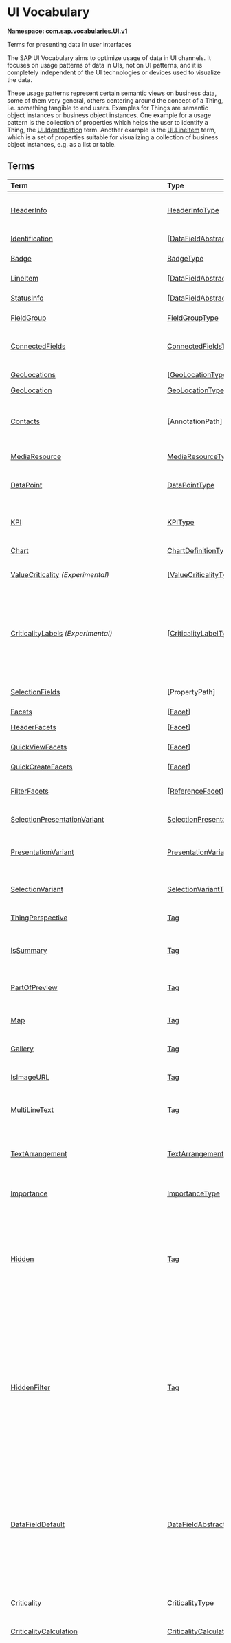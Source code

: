# UI Vocabulary
**Namespace: [com.sap.vocabularies.UI.v1](UI.xml)**

Terms for presenting data in user interfaces

The SAP UI Vocabulary aims to optimize usage of data in UI channels.
It focuses on usage patterns of data in UIs, not on UI patterns, and it is completely independent of the
UI technologies or devices used to visualize the data.

These usage patterns represent certain semantic views on business data, some of them very general,
others centering around the concept of a Thing, i.e. something tangible to end users.
Examples for Things are semantic object instances or business object instances.
One example for a usage pattern is the collection of properties which helps the user to identify a Thing,
the [UI.Identification](#Identification) term.
Another example is the [UI.LineItem](#LineItem) term, which is a set of properties suitable for visualizing
a collection of business object instances, e.g. as a list or table.


## Terms

Term|Type|Description
:---|:---|:----------
[HeaderInfo](UI.xml#L55)|[HeaderInfoType](#HeaderInfoType)|<a name="HeaderInfo"></a>Information for the header area of an entity representation. HeaderInfo is mandatory for main entity types of the model
[Identification](UI.xml#L106)|\[[DataFieldAbstract](#DataFieldAbstract)\]|<a name="Identification"></a>Collection of fields identifying the object
[Badge](UI.xml#L111)|[BadgeType](#BadgeType)|<a name="Badge"></a>Information usually displayed in the form of a business card
[LineItem](UI.xml#L139)|\[[DataFieldAbstract](#DataFieldAbstract)\]|<a name="LineItem"></a>Collection of data fields for representation in a table or list
[StatusInfo](UI.xml#L144)|\[[DataFieldAbstract](#DataFieldAbstract)\]|<a name="StatusInfo"></a>Collection of data fields describing the status of an entity
[FieldGroup](UI.xml#L149)|[FieldGroupType](#FieldGroupType)|<a name="FieldGroup"></a>Group of fields with an optional label
[ConnectedFields](UI.xml#L163)|[ConnectedFieldsType](#ConnectedFieldsType)|<a name="ConnectedFields"></a>Group of semantically connected fields with a representation template and an optional label ([Example](UI.xml#L166))
[GeoLocations](UI.xml#L232)|\[[GeoLocationType](#GeoLocationType)\]|<a name="GeoLocations"></a>Collection of geographic locations
[GeoLocation](UI.xml#L236)|[GeoLocationType](#GeoLocationType)|<a name="GeoLocation"></a>Geographic location
[Contacts](UI.xml#L256)|\[AnnotationPath\]|<a name="Contacts"></a>Collection of contacts<p>Each collection item MUST reference an annotation of a Communication.Contact</p>
[MediaResource](UI.xml#L263)|[MediaResourceType](#MediaResourceType)|<a name="MediaResource"></a>Properties that describe a media resource
[DataPoint](UI.xml#L317)|[DataPointType](#DataPointType)|<a name="DataPoint"></a>Visualization of a single point of data, typically a number; may also be textual, e.g. a status value
[KPI](UI.xml#L618)|[KPIType](#KPIType)|<a name="KPI"></a>A Key Performance Indicator (KPI) bundles a SelectionVariant and a DataPoint, and provides details for progressive disclosure
[Chart](UI.xml#L673)|[ChartDefinitionType](#ChartDefinitionType)|<a name="Chart"></a>Visualization of multiple data points
[ValueCriticality](UI.xml#L885) *(Experimental)*|\[[ValueCriticalityType](#ValueCriticalityType)\]|<a name="ValueCriticality"></a>Assign criticalities to primitive values. This information can be used for semantic coloring.
[CriticalityLabels](UI.xml#L900) *(Experimental)*|\[[CriticalityLabelType](#CriticalityLabelType)\]|<a name="CriticalityLabels"></a>Assign labels to criticalities. This information can be used for semantic coloring. When applied to a property, a label for a criticality must be provided, if more than one value of the annotated property has been assigned to the same criticality. There must be no more than one label per criticality.
[SelectionFields](UI.xml#L922)|\[PropertyPath\]|<a name="SelectionFields"></a>Properties that might be relevant for filtering a collection of entities of this type
[Facets](UI.xml#L931)|\[[Facet](#Facet)\]|<a name="Facets"></a>Collection of facets
[HeaderFacets](UI.xml#L935)|\[[Facet](#Facet)\]|<a name="HeaderFacets"></a>Facets for additional object header information
[QuickViewFacets](UI.xml#L939)|\[[Facet](#Facet)\]|<a name="QuickViewFacets"></a>Facets that may be used for a quick overview of the object
[QuickCreateFacets](UI.xml#L943)|\[[Facet](#Facet)\]|<a name="QuickCreateFacets"></a>Facets that may be used for a (quick) create of the object
[FilterFacets](UI.xml#L947)|\[[ReferenceFacet](#ReferenceFacet)\]|<a name="FilterFacets"></a>Facets that reference UI.FieldGroup annotations to group filterable fields
[SelectionPresentationVariant](UI.xml#L1011)|[SelectionPresentationVariantType](#SelectionPresentationVariantType)|<a name="SelectionPresentationVariant"></a>A SelectionPresentationVariant bundles a Selection Variant and a Presentation Variant
[PresentationVariant](UI.xml#L1037)|[PresentationVariantType](#PresentationVariantType)|<a name="PresentationVariant"></a>Defines how the result of a queried collection of entities is shaped and how this result is displayed
[SelectionVariant](UI.xml#L1111)|[SelectionVariantType](#SelectionVariantType)|<a name="SelectionVariant"></a>A SelectionVariant denotes a combination of parameters and filters to query the annotated entity set
[ThingPerspective](UI.xml#L1243)|[Tag](https://github.com/oasis-tcs/odata-vocabularies/blob/master/vocabularies/Org.OData.Core.V1.md#Tag)|<a name="ThingPerspective"></a>The annotated term is a Thing Perspective
[IsSummary](UI.xml#L1246)|[Tag](https://github.com/oasis-tcs/odata-vocabularies/blob/master/vocabularies/Org.OData.Core.V1.md#Tag)|<a name="IsSummary"></a>This Facet and all included Facets are the summary of the thing. At most one Facet of a thing can be tagged with this term
[PartOfPreview](UI.xml#L1251)|[Tag](https://github.com/oasis-tcs/odata-vocabularies/blob/master/vocabularies/Org.OData.Core.V1.md#Tag)|<a name="PartOfPreview"></a>This Facet and all included Facets are part of the Thing preview
[Map](UI.xml#L1255)|[Tag](https://github.com/oasis-tcs/odata-vocabularies/blob/master/vocabularies/Org.OData.Core.V1.md#Tag)|<a name="Map"></a>Target MUST reference a UI.GeoLocation, Communication.Address or a collection of these
[Gallery](UI.xml#L1260)|[Tag](https://github.com/oasis-tcs/odata-vocabularies/blob/master/vocabularies/Org.OData.Core.V1.md#Tag)|<a name="Gallery"></a>Target MUST reference a UI.MediaResource
[IsImageURL](UI.xml#L1265)|[Tag](https://github.com/oasis-tcs/odata-vocabularies/blob/master/vocabularies/Org.OData.Core.V1.md#Tag)|<a name="IsImageURL"></a>Properties and terms annotated with this term MUST contain a valid URL referencing an resource with a MIME type image
[MultiLineText](UI.xml#L1271)|[Tag](https://github.com/oasis-tcs/odata-vocabularies/blob/master/vocabularies/Org.OData.Core.V1.md#Tag)|<a name="MultiLineText"></a>Properties annotated with this annotation should be rendered as multi-line text (e.g. text area)
[TextArrangement](UI.xml#L1277)|[TextArrangementType](#TextArrangementType)|<a name="TextArrangement"></a>Describes the arrangement of a code or ID value and its text<p>If used for a single property the Common.Text annotation is annotated</p>
[Importance](UI.xml#L1304)|[ImportanceType](#ImportanceType)|<a name="Importance"></a>Expresses the importance of e.g. a DataField or an annotation
[Hidden](UI.xml#L1319)|[Tag](https://github.com/oasis-tcs/odata-vocabularies/blob/master/vocabularies/Org.OData.Core.V1.md#Tag)|<a name="Hidden"></a>Properties or facets (see UI.Facet) annotated with this term will not be rendered if the annotation evaluates to true.<p>Hidden properties usually carry technical information that is used for application control and is of no direct interest to end users. The annotation value may be an expression to dynamically hide or render the annotated feature.</p>
[HiddenFilter](UI.xml#L1326)|[Tag](https://github.com/oasis-tcs/odata-vocabularies/blob/master/vocabularies/Org.OData.Core.V1.md#Tag)|<a name="HiddenFilter"></a>Properties annotated with this term will not be rendered as filter criteria if the annotation evaluates to true.<p>Properties annotated with `HiddenFilter` are intended as parts of a `$filter` expression that cannot be directly influenced by end users. The properties will be rendered in all other places, e.g. table columns or form fields. This is in contrast to properties annotated with [Hidden](#Hidden) that are not rendered at all.</p>
[DataFieldDefault](UI.xml#L1333)|[DataFieldAbstract](#DataFieldAbstract)|<a name="DataFieldDefault"></a>Default representation of a property as a datafield, e.g. when the property is added as a table column or form field via personalization<p>Only concrete subtypes of [DataFieldAbstract](#DataFieldAbstract) can be used for a DataFieldDefault. For type [DataField](#DataField) and its subtypes the annotation target SHOULD be the same property that is referenced via a path expression in the `Value` of the datafield.</p>
[Criticality](UI.xml#L1513)|[CriticalityType](#CriticalityType)|<a name="Criticality"></a>Service-calculated criticality, alternative to UI.CriticalityCalculation
[CriticalityCalculation](UI.xml#L1517)|[CriticalityCalculationType](#CriticalityCalculationType)|<a name="CriticalityCalculation"></a>Parameters for client-calculated criticality, alternative to UI.Criticality
[OrderBy](UI.xml#L1521) *(Experimental)*|PropertyPath|<a name="OrderBy"></a>Sort by the referenced property instead of by the annotated property<p>Example: annotated property `SizeCode` has string values XS, S, M, L, XL, referenced property SizeOrder has numeric values -2, -1, 0, 1, 2. Numeric ordering by SizeOrder will be more understandable than lexicographic ordering by SizeCode.</p>
[RecommendationState](UI.xml#L1529) *(Experimental)*|[RecommendationStateType](#RecommendationStateType)|<a name="RecommendationState"></a>Indicates whether a field contains or has a recommended value<p>Intelligent systems can help users by recommending input the user may "prefer".</p>
[RecommendationList](UI.xml#L1561) *(Experimental)*|[RecommendationListType](#RecommendationListType)|<a name="RecommendationList"></a>Specifies how to get a list of recommended values for a property or parameter<p>Intelligent systems can help users by recommending input the user may "prefer".</p>
[ApplyMultiUnitBehaviorForSortingAndFiltering](UI.xml#L1601) *(Experimental)*|[Tag](https://github.com/oasis-tcs/odata-vocabularies/blob/master/vocabularies/Org.OData.Core.V1.md#Tag)|<a name="ApplyMultiUnitBehaviorForSortingAndFiltering"></a>Sorting and filtering of amounts in multiple currencies needs special consideration<p>TODO: add link to UX documentation on https://experience.sap.com/fiori-design/</p>
[ExcludeFromNavigationContext](UI.xml#L1609) *(Experimental)*|[Tag](https://github.com/oasis-tcs/odata-vocabularies/blob/master/vocabularies/Org.OData.Core.V1.md#Tag)|<a name="ExcludeFromNavigationContext"></a>The contents of this property must not be propagated to the app-to-app navigation context

## <a name="HeaderInfoType"></a>[HeaderInfoType](UI.xml#L60)


Property|Type|Description
:-------|:---|:----------
[TypeName](UI.xml#L61)|String|Name of the main entity type
[TypeNamePlural](UI.xml#L65)|String|Plural form of the name of the main entity type
[Title](UI.xml#L69)|[DataFieldAbstract](#DataFieldAbstract)|Title, e.g. for overview pages<p>This can be a [DataField](#DataField) and any of its children, or a [DataFieldForAnnotation](#DataFieldForAnnotation) targeting [ConnectedFields](#ConnectedFields).</p>
[Description](UI.xml#L80)|[DataFieldAbstract](#DataFieldAbstract)|Description, e.g. for overview pages<p>This can be a [DataField](#DataField) and any of its children, or a [DataFieldForAnnotation](#DataFieldForAnnotation) targeting [ConnectedFields](#ConnectedFields).</p>
[ImageUrl](UI.xml#L91)|URL|Image URL for an instance of the entity type. If the property ImageUrl has a valid value, it can be used for the visualization of the instance. If it is not available or not valid the property TypeImageUrl can be used instead.
[TypeImageUrl](UI.xml#L96)|URL|Image URL for the entity type
[Initials](UI.xml#L100) *(Experimental)*|String|Latin letters to be used in case no ImageUrl or TypeImageUrl is present

## <a name="BadgeType"></a>[BadgeType](UI.xml#L115)


Property|Type|Description
:-------|:---|:----------
[HeadLine](UI.xml#L116)|[DataField](#DataField)|Headline
[Title](UI.xml#L119)|[DataField](#DataField)|Title
[ImageUrl](UI.xml#L122)|URL|Image URL for an instance of the entity type. If the property ImageUrl has a valid value, it can be used for the visualization of the instance. If it is not available or not valid the property TypeImageUrl can be used instead.
[TypeImageUrl](UI.xml#L127)|URL|Image URL for the entity type
[MainInfo](UI.xml#L131)|[DataField](#DataField)|Main information on the business card
[SecondaryInfo](UI.xml#L134)|[DataField](#DataField)|Additional information on the business card

## <a name="FieldGroupType"></a>[FieldGroupType](UI.xml#L153)


Property|Type|Description
:-------|:---|:----------
[Label](UI.xml#L154)|String|Label for the field group
[Data](UI.xml#L158)|\[[DataFieldAbstract](#DataFieldAbstract)\]|Collection of data fields

## <a name="ConnectedFieldsType"></a>[ConnectedFieldsType](UI.xml#L191)
Group of semantically connected fields with a representation template and an optional label

Property|Type|Description
:-------|:---|:----------
[Label](UI.xml#L194)|String|Label for the connected fields
[Template](UI.xml#L198)|String|Template for representing the connected fields<p>Template variables are identifiers enclosed in curly braces, e.g. `{MaterialName} - {MaterialClassName}`. The `Data` collection assigns values to the template variables.</p>
[Data](UI.xml#L204)|[Dictionary](https://github.com/oasis-tcs/odata-vocabularies/blob/master/vocabularies/Org.OData.Core.V1.md#Dictionary)|Dictionary of template variables<p>Each template variable used in `Template` must be assigned a value here. The value must be of type [DataFieldAbstract](#DataFieldAbstract)</p>

## <a name="GeoLocationType"></a>[GeoLocationType](UI.xml#L240)
Properties that define a geographic location

Property|Type|Description
:-------|:---|:----------
[Latitude](UI.xml#L242)|Double|Geographic latitude
[Longitude](UI.xml#L245)|Double|Geographic longitude
[Location](UI.xml#L248)|GeographyPoint|A point in a round-earth coordinate system
[Address](UI.xml#L251)|[AddressType](Communication.md#AddressType)|vCard-style address

## <a name="MediaResourceType"></a>[MediaResourceType](UI.xml#L267)


Property|Type|Description
:-------|:---|:----------
[Url](UI.xml#L268)|URL|URL of media resource
[ContentType](UI.xml#L272)|MediaType|Content type, such as application/pdf, video/x-flv, image/jpeg
[ByteSize](UI.xml#L276)|Int64|Resource size in bytes
[ChangedAt](UI.xml#L279)|DateTimeOffset|Date of last change
[Thumbnail](UI.xml#L282)|[ImageType](#ImageType)|Thumbnail image
[Title](UI.xml#L285)|[DataField](#DataField)|Resource title
[Description](UI.xml#L288)|[DataField](#DataField)|Resource description

## <a name="ImageType"></a>[ImageType](UI.xml#L292)


Property|Type|Description
:-------|:---|:----------
[Url](UI.xml#L293)|URL|URL of image
[Width](UI.xml#L297)|String|Width of image
[Height](UI.xml#L300)|String|Height of image

## <a name="DataPointType"></a>[DataPointType](UI.xml#L322)


Property|Type|Description
:-------|:---|:----------
[Title](UI.xml#L323)|String|Title of the data point
[Description](UI.xml#L327)|String|Short description
[LongDescription](UI.xml#L331)|String|Full description
[Value](UI.xml#L335)|PrimitiveType|Numeric value<p> The value is typically provided via a `Path` construct. The path MUST lead to a direct property of the same entity type or a property of a complex property (recursively) of that entity type, navigation segments are not allowed.<br/>It could be annotated with either `UoM.ISOCurrency` or `UoM.Unit`. Percentage values are annotated with `UoM.Unit = '%'`. A renderer should take an optional `Common.Text` annotation into consideration.             </p>
[TargetValue](UI.xml#L347)|PrimitiveType|Target value
[ForecastValue](UI.xml#L350)|PrimitiveType|Forecast value
[MinimumValue](UI.xml#L353)|Decimal|Minimum value (for output rendering)
[MaximumValue](UI.xml#L356)|Decimal|Maximum value (for output rendering)
[ValueFormat](UI.xml#L359)|[NumberFormat](#NumberFormat)|Number format
[Visualization](UI.xml#L362)|[VisualizationType](#VisualizationType)|Preferred visualization
[SampleSize](UI.xml#L365)|PrimitiveType|Sample size used for the determination of the data point; should contain just integer value as Edm.Byte, Edm.SByte, Edm.Intxx, and Edm.Decimal with scale 0.
[ReferencePeriod](UI.xml#L372)|[ReferencePeriod](#ReferencePeriod)|Reference period
[Criticality](UI.xml#L375)|[CriticalityType](#CriticalityType)|Service-calculated criticality, alternative to CriticalityCalculation
[CriticalityLabels](UI.xml#L378)|AnnotationPath|Custom labels for the criticality legend. Annotation path MUST end in UI.CriticalityLabels
[CriticalityRepresentation](UI.xml#L387) *(Experimental)*|[CriticalityRepresentationType](#CriticalityRepresentationType)|Decides if criticality is visualized in addition by means of an icon
[CriticalityCalculation](UI.xml#L391)|[CriticalityCalculationType](#CriticalityCalculationType)|Parameters for client-calculated criticality, alternative to Criticality
[Trend](UI.xml#L394)|[TrendType](#TrendType)|Service-calculated trend, alternative to TrendCalculation
[TrendCalculation](UI.xml#L397)|[TrendCalculationType](#TrendCalculationType)|Parameters for client-calculated trend, alternative to Trend
[Responsible](UI.xml#L400)|[ContactType](Communication.md#ContactType)|Contact person

## <a name="NumberFormat"></a>[NumberFormat](UI.xml#L405)
Describes how to visualise a number

Property|Type|Description
:-------|:---|:----------
[ScaleFactor](UI.xml#L407)|Decimal|Display value in *ScaleFactor* units, e.g. 1000 for k (kilo), 1e6 for M (Mega)
[NumberOfFractionalDigits](UI.xml#L411)|Byte|Number of fractional digits of the scaled value to be visualized

## <a name="VisualizationType"></a>[VisualizationType](UI.xml#L416)


Member|Value|Description
:-----|----:|:----------
[Number](UI.xml#L417)|0|Visualize as a number
[BulletChart](UI.xml#L420)|1|Visualize as bullet chart - requires TargetValue
[Progress](UI.xml#L423)|2|Visualize as progress indicator - requires TargetValue
[Rating](UI.xml#L426)|3|Visualize as partially or completely filled stars/hearts/... - requires TargetValue
[Donut](UI.xml#L430)|4|Visualize as donut, optionally with missing segment - requires TargetValue
[DeltaBulletChart](UI.xml#L433)|5|Visualize as delta bullet chart - requires TargetValue

## <a name="ReferencePeriod"></a>[ReferencePeriod](UI.xml#L438)
Reference period

Property|Type|Description
:-------|:---|:----------
[Description](UI.xml#L440)|String|Short description of the reference period
[Start](UI.xml#L444)|DateTimeOffset|Start of the reference period
[End](UI.xml#L447)|DateTimeOffset|End of the reference period

## <a name="CriticalityType"></a>[CriticalityType](UI.xml#L452)
Criticality of a value or status, represented e.g. via semantic colors (https://experience.sap.com/fiori-design-web/foundation/colors/#semantic-colors)

Member|Value|Description
:-----|----:|:----------
[VeryNegative](UI.xml#L455) *(Experimental)*|-1|Very negative / dark-red status - risk - out of stock - late
[Neutral](UI.xml#L459)|0|Neutral / grey status - inactive - open - in progress
[Negative](UI.xml#L462)|1|Negative / red status - attention - overload - alert
[Critical](UI.xml#L465)|2|Critical / orange status - warning
[Positive](UI.xml#L468)|3|Positive / green status - completed - available - on track - acceptable
[VeryPositive](UI.xml#L471) *(Experimental)*|4|Very positive / blue status - above max stock - excess

## <a name="CriticalityCalculationType"></a>[CriticalityCalculationType](UI.xml#L477): [CriticalityThresholdsType](#CriticalityThresholdsType)
Describes how to calculate the criticality of a value depending on the improvement direction


The calculation is done by comparing a value to the threshold values relevant for the specified improvement direction.

For improvement direction `Target`, the criticality is calculated using both low and high threshold values. It will be
  - Positive if the value is greater than or equal to AcceptanceRangeLowValue and lower than or equal to AcceptanceRangeHighValue
  - Neutral if the value is greater than or equal to ToleranceRangeLowValue and lower than AcceptanceRangeLowValue OR greater than AcceptanceRangeHighValue and lower than or equal to ToleranceRangeHighValue
  - Critical if the value is greater than or equal to DeviationRangeLowValue and lower than ToleranceRangeLowValue OR greater than ToleranceRangeHighValue  and lower than or equal to DeviationRangeHighValue
  - Negative if the value is lower than DeviationRangeLowValue or greater than DeviationRangeHighValue

For improvement direction `Minimize`, the criticality is calculated using the high threshold values. It is
  - Positive if the value is lower than or equal to AcceptanceRangeHighValue
  - Neutral if the value is  greater than AcceptanceRangeHighValue and lower than or equal to ToleranceRangeHighValue
  - Critical if the value is greater than ToleranceRangeHighValue and lower than or equal to DeviationRangeHighValue
  - Negative if the value is greater than DeviationRangeHighValue

For improvement direction `Maximize`, the criticality is calculated using the low threshold values. It is
  - Positive if the value is greater than or equal to AcceptanceRangeLowValue
  - Neutral if the value is less than AcceptanceRangeLowValue and greater than or equal to ToleranceRangeLowValue
  - Critical if the value is lower than ToleranceRangeLowValue and greater than or equal to DeviationRangeLowValue
  - Negative if the value is lower than DeviationRangeLowValue

Thresholds are optional. For unassigned values, defaults are determined in this order:
  - For DeviationRange, an omitted LowValue translates into the smallest possible number (-INF), an omitted HighValue translates into the largest possible number (+INF)
  - For ToleranceRange, an omitted LowValue will be initialized with DeviationRangeLowValue, an omitted HighValue will be initialized with DeviationRangeHighValue
  - For AcceptanceRange, an omitted LowValue will be initialized with ToleranceRangeLowValue, an omitted HighValue will be initialized with ToleranceRangeHighValue
          

Property|Type|Description
:-------|:---|:----------
[*AcceptanceRangeLowValue*](UI.xml#L522)|PrimitiveType|Lowest value that is considered positive
[*AcceptanceRangeHighValue*](UI.xml#L525)|PrimitiveType|Highest value that is considered positive
[*ToleranceRangeLowValue*](UI.xml#L528)|PrimitiveType|Lowest value that is considered neutral
[*ToleranceRangeHighValue*](UI.xml#L531)|PrimitiveType|Highest value that is considered neutral
[*DeviationRangeLowValue*](UI.xml#L534)|PrimitiveType|Lowest value that is considered critical
[*DeviationRangeHighValue*](UI.xml#L537)|PrimitiveType|Highest value that is considered critical
[ImprovementDirection](UI.xml#L508)|[ImprovementDirectionType](#ImprovementDirectionType)|Describes in which direction the value improves
[ConstantThresholds](UI.xml#L511) *(Experimental)*|\[[LevelThresholdsType](#LevelThresholdsType)\]|List of thresholds depending on the aggregation level as a set of constant values<p>Constant thresholds shall only be used in order to refine constant values given for the data point overall (aggregation level with empty collection of property paths), but not if the thresholds are based on other measure elements.</p>

## <a name="CriticalityThresholdsType"></a>[CriticalityThresholdsType](UI.xml#L520)
Thresholds for calculating the criticality of a value

**Derived Types:**
- [CriticalityCalculationType](#CriticalityCalculationType)
- [LevelThresholdsType](#LevelThresholdsType)

Property|Type|Description
:-------|:---|:----------
[AcceptanceRangeLowValue](UI.xml#L522)|PrimitiveType|Lowest value that is considered positive
[AcceptanceRangeHighValue](UI.xml#L525)|PrimitiveType|Highest value that is considered positive
[ToleranceRangeLowValue](UI.xml#L528)|PrimitiveType|Lowest value that is considered neutral
[ToleranceRangeHighValue](UI.xml#L531)|PrimitiveType|Highest value that is considered neutral
[DeviationRangeLowValue](UI.xml#L534)|PrimitiveType|Lowest value that is considered critical
[DeviationRangeHighValue](UI.xml#L537)|PrimitiveType|Highest value that is considered critical

## <a name="ImprovementDirectionType"></a>[ImprovementDirectionType](UI.xml#L542)
Describes which direction of a value change is seen as an improvement

Member|Value|Description
:-----|----:|:----------
[Minimize](UI.xml#L544)|1|Lower is better
[Target](UI.xml#L547)|2|Closer to the target is better
[Maximize](UI.xml#L550)|3|Higher is better

## <a name="LevelThresholdsType"></a>[LevelThresholdsType](UI.xml#L555): [CriticalityThresholdsType](#CriticalityThresholdsType) *(Experimental)*
Thresholds for an aggregation level

Property|Type|Description
:-------|:---|:----------
[*AcceptanceRangeLowValue*](UI.xml#L522)|PrimitiveType|Lowest value that is considered positive
[*AcceptanceRangeHighValue*](UI.xml#L525)|PrimitiveType|Highest value that is considered positive
[*ToleranceRangeLowValue*](UI.xml#L528)|PrimitiveType|Lowest value that is considered neutral
[*ToleranceRangeHighValue*](UI.xml#L531)|PrimitiveType|Highest value that is considered neutral
[*DeviationRangeLowValue*](UI.xml#L534)|PrimitiveType|Lowest value that is considered critical
[*DeviationRangeHighValue*](UI.xml#L537)|PrimitiveType|Highest value that is considered critical
[AggregationLevel](UI.xml#L558)|\[PropertyPath\]|An unordered tuple of dimensions, i.e. properties which are intended to be used for grouping in aggregating requests. In analytical UIs, e.g. an analytical chart, the aggregation level typically corresponds to the visible dimensions.

## <a name="TrendType"></a>[TrendType](UI.xml#L564)
The trend of a value

Member|Value|Description
:-----|----:|:----------
[StrongUp](UI.xml#L566)|1|Value grows strongly
[Up](UI.xml#L569)|2|Value grows
[Sideways](UI.xml#L572)|3|Value does not significantly grow or shrink
[Down](UI.xml#L575)|4|Value shrinks
[StrongDown](UI.xml#L578)|5|Value shrinks strongly

## <a name="TrendCalculationType"></a>[TrendCalculationType](UI.xml#L583)
Describes how to calculate the trend of a value


By default, the calculation is done by comparing the difference between Value and ReferenceValue to the threshold values.
If IsRelativeDifference is set, the difference of Value and ReferenceValue is divided by ReferenceValue and the relative difference is compared.

The trend is
  - StrongUp if the difference is greater than or equal to StrongUpDifference
  - Up if the difference is less than StrongUpDifference and greater than or equal to UpDifference
  - Sideways if the difference  is less than UpDifference and greater than DownDifference
  - Down if the difference is greater than StrongDownDifference and lower than or equal to DownDifference
  - StrongDown if the difference is lower than or equal to StrongDownDifference

Property|Type|Description
:-------|:---|:----------
[ReferenceValue](UI.xml#L597)|PrimitiveType|Reference value for the calculation, e.g. number of sales for the last year
[IsRelativeDifference](UI.xml#L601)|Boolean|Calculate with a relative difference
[UpDifference](UI.xml#L604)|Decimal|Threshold for Up
[StrongUpDifference](UI.xml#L607)|Decimal|Threshold for StrongUp
[DownDifference](UI.xml#L610)|Decimal|Threshold for Down
[StrongDownDifference](UI.xml#L613)|Decimal|Threshold for StrongDown

## <a name="KPIType"></a>[KPIType](UI.xml#L624)


Property|Type|Description
:-------|:---|:----------
[ID](UI.xml#L625)|String|Optional identifier to reference this instance from an external context
[ShortDescription](UI.xml#L630) *(Experimental)*|String|Very short description
[SelectionVariant](UI.xml#L635)|[SelectionVariantType](#SelectionVariantType)|Selection variant, either specified inline or referencing another annotation via Path
[DataPoint](UI.xml#L639)|[DataPointType](#DataPointType)|Data point, either specified inline or referencing another annotation via Path
[AdditionalDataPoints](UI.xml#L643)|\[[DataPointType](#DataPointType)\]|Additional data points, either specified inline or referencing another annotation via Path<p>Additional data points are typically related to the main data point and provide complementing information or could be used for comparisons</p>
[Detail](UI.xml#L649)|[KPIDetailType](#KPIDetailType)|Contains information about KPI details, especially drill-down presentations

## <a name="KPIDetailType"></a>[KPIDetailType](UI.xml#L654)


Property|Type|Description
:-------|:---|:----------
[DefaultPresentationVariant](UI.xml#L655)|[PresentationVariantType](#PresentationVariantType)|Presentation variant, either specified inline or referencing another annotation via Path
[AlternativePresentationVariants](UI.xml#L659)|\[[PresentationVariantType](#PresentationVariantType)\]|A list of alternative presentation variants, either specified inline or referencing another annotation via Path
[SemanticObject](UI.xml#L663)|String|Name of the Semantic Object. If not specified, use Semantic Object annotated at the property referenced in KPI/DataPoint/Value
[Action](UI.xml#L667)|String|Name of the Action on the Semantic Object. If not specified, let user choose which of the available actions to trigger.

## <a name="ChartDefinitionType"></a>[ChartDefinitionType](UI.xml#L677)


Property|Type|Description
:-------|:---|:----------
[Title](UI.xml#L678)|String|Title of the chart
[Description](UI.xml#L682)|String|Short description
[ChartType](UI.xml#L686)|[ChartType](#ChartType)|Chart type
[AxisScaling](UI.xml#L689)|[ChartAxisScalingType](#ChartAxisScalingType)|Describes the scale of the chart value axes
[Measures](UI.xml#L692)|\[PropertyPath\]|Measures of the chart, e.g. size and color in a bubble chart
[MeasureAttributes](UI.xml#L695)|\[[ChartMeasureAttributeType](#ChartMeasureAttributeType)\]|Describes Attributes for Measures. All Measures used in this collection must also be part of the Measures Property.
[Dimensions](UI.xml#L700)|\[PropertyPath\]|Dimensions of the chart, e.g. x- and y-axis of a bubble chart
[DimensionAttributes](UI.xml#L703)|\[[ChartDimensionAttributeType](#ChartDimensionAttributeType)\]|Describes Attributes for Dimensions. All Dimensions used in this collection must also be part of the Dimensions Property.
[Actions](UI.xml#L708)|\[[DataFieldForActionAbstract](#DataFieldForActionAbstract)\]|Available actions

## <a name="ChartType"></a>[ChartType](UI.xml#L713)


Member|Value|Description
:-----|----:|:----------
[Column](UI.xml#L714)|0|
[ColumnStacked](UI.xml#L715)|1|
[ColumnDual](UI.xml#L716)|2|
[ColumnStackedDual](UI.xml#L717)|3|
[ColumnStacked100](UI.xml#L718)|4|
[ColumnStackedDual100](UI.xml#L719)|5|
[Bar](UI.xml#L720)|6|
[BarStacked](UI.xml#L721)|7|
[BarDual](UI.xml#L722)|8|
[BarStackedDual](UI.xml#L723)|9|
[BarStacked100](UI.xml#L724)|10|
[BarStackedDual100](UI.xml#L725)|11|
[Area](UI.xml#L726)|12|
[AreaStacked](UI.xml#L727)|13|
[AreaStacked100](UI.xml#L728)|14|
[HorizontalArea](UI.xml#L729)|15|
[HorizontalAreaStacked](UI.xml#L730)|16|
[HorizontalAreaStacked100](UI.xml#L731)|17|
[Line](UI.xml#L732)|18|
[LineDual](UI.xml#L733)|19|
[Combination](UI.xml#L734)|20|
[CombinationStacked](UI.xml#L735)|21|
[CombinationDual](UI.xml#L736)|22|
[CombinationStackedDual](UI.xml#L737)|23|
[HorizontalCombinationStacked](UI.xml#L738)|24|
[Pie](UI.xml#L739)|25|
[Donut](UI.xml#L740)|26|
[Scatter](UI.xml#L741)|27|
[Bubble](UI.xml#L742)|28|
[Radar](UI.xml#L743)|29|
[HeatMap](UI.xml#L744)|30|
[TreeMap](UI.xml#L745)|31|
[Waterfall](UI.xml#L746)|32|
[Bullet](UI.xml#L747)|33|
[VerticalBullet](UI.xml#L748)|34|
[HorizontalWaterfall](UI.xml#L749)|35|
[HorizontalCombinationDual](UI.xml#L750)|36|
[HorizontalCombinationStackedDual](UI.xml#L751)|37|
[Donut100](UI.xml#L752) *(Experimental)*|38|

## <a name="ChartAxisScalingType"></a>[ChartAxisScalingType](UI.xml#L758)


Property|Type|Description
:-------|:---|:----------
[ScaleBehavior](UI.xml#L759)|[ChartAxisScaleBehaviorType](#ChartAxisScaleBehaviorType)|Scale is fixed or adapts automatically to rendered values
[AutoScaleBehavior](UI.xml#L762)|[ChartAxisAutoScaleBehaviorType](#ChartAxisAutoScaleBehaviorType)|Settings for automatic scaling
[FixedScaleMultipleStackedMeasuresBoundaryValues](UI.xml#L767)|[FixedScaleMultipleStackedMeasuresBoundaryValuesType](#FixedScaleMultipleStackedMeasuresBoundaryValuesType)|Boundary values for fixed scaling of a stacking chart type with multiple measures

## <a name="ChartAxisScaleBehaviorType"></a>[ChartAxisScaleBehaviorType](UI.xml#L773)


Member|Value|Description
:-----|----:|:----------
[AutoScale](UI.xml#L774)|0|Value axes scale automatically
[FixedScale](UI.xml#L777)|1|Fixed minimum and maximum values are applied, which are derived from the @UI.MeasureAttributes.DataPoint/MinimumValue and .../MaximumValue annotation by default. For stacking chart types with multiple measures, they are taken from ChartAxisScalingType/FixedScaleMultipleStackedMeasuresBoundaryValues.

## <a name="ChartAxisAutoScaleBehaviorType"></a>[ChartAxisAutoScaleBehaviorType](UI.xml#L786)


Property|Type|Description
:-------|:---|:----------
[ZeroAlwaysVisible](UI.xml#L787)|Boolean|Forces the value axis to always display the zero value
[DataScope](UI.xml#L790)|[ChartAxisAutoScaleDataScopeType](#ChartAxisAutoScaleDataScopeType)|Determines the automatic scaling

## <a name="ChartAxisAutoScaleDataScopeType"></a>[ChartAxisAutoScaleDataScopeType](UI.xml#L795)


Member|Value|Description
:-----|----:|:----------
[DataSet](UI.xml#L796)|0|Minimum and maximum axes values are determined from the entire data set
[VisibleData](UI.xml#L799)|1|Minimum and maximum axes values are determined from the currently visible data. Scrolling will change the scale.

## <a name="FixedScaleMultipleStackedMeasuresBoundaryValuesType"></a>[FixedScaleMultipleStackedMeasuresBoundaryValuesType](UI.xml#L805)


Property|Type|Description
:-------|:---|:----------
[MinimumValue](UI.xml#L806)|Decimal|Minimum value on value axes
[MaximumValue](UI.xml#L809)|Decimal|Maximum value on value axes

## <a name="ChartDimensionAttributeType"></a>[ChartDimensionAttributeType](UI.xml#L814)


Property|Type|Description
:-------|:---|:----------
[Dimension](UI.xml#L815)|PropertyPath|
[Role](UI.xml#L816)|[ChartDimensionRoleType](#ChartDimensionRoleType)|
[HierarchyLevel](UI.xml#L817) *(Experimental)*|Int32|For a dimension with a hierarchy, members are selected from this level. The root node of the hierarchy is at level 0.
[ValuesForSequentialColorLevels](UI.xml#L822) *(Experimental)*|\[String\]|All values in this collection should be assigned to levels of the same color.
[EmphasizedValues](UI.xml#L827) *(Experimental)*|\[String\]|All values in this collection should be emphasized.
[EmphasisLabels](UI.xml#L831) *(Experimental)*|[EmphasisLabelType](#EmphasisLabelType)|Assign a label to values with an emphasized representation. This is required, if more than one emphasized value has been specified.

## <a name="ChartMeasureAttributeType"></a>[ChartMeasureAttributeType](UI.xml#L838)


Property|Type|Description
:-------|:---|:----------
[Measure](UI.xml#L847)|PropertyPath|
[Role](UI.xml#L848)|[ChartMeasureRoleType](#ChartMeasureRoleType)|
[DataPoint](UI.xml#L849)|AnnotationPath|Annotation path MUST end in @UI.DataPoint and the data point's Value MUST be the same property as in Measure
[UseSequentialColorLevels](UI.xml#L858) *(Experimental)*|Boolean|All measures for which this setting is true should be assigned to levels of the same color.

## <a name="ChartDimensionRoleType"></a>[ChartDimensionRoleType](UI.xml#L865)


Member|Value|Description
:-----|----:|:----------
[Category](UI.xml#L866)|0|
[Series](UI.xml#L867)|1|
[Category2](UI.xml#L868)|2|

## <a name="ChartMeasureRoleType"></a>[ChartMeasureRoleType](UI.xml#L871)


Member|Value|Description
:-----|----:|:----------
[Axis1](UI.xml#L872)|0|
[Axis2](UI.xml#L873)|1|
[Axis3](UI.xml#L874)|2|

## <a name="EmphasisLabelType"></a>[EmphasisLabelType](UI.xml#L877) *(Experimental)*
Assigns a label to the set of emphasized values and optionally also for non-emphasized values. This information can be used for semantic coloring.

Property|Type|Description
:-------|:---|:----------
[EmphasizedValuesLabel](UI.xml#L881)|String|
[NonEmphasizedValuesLabel](UI.xml#L882)|String|

## <a name="ValueCriticalityType"></a>[ValueCriticalityType](UI.xml#L890) *(Experimental)*
Assigns a fixed criticality to a primitive value. This information can be used for semantic coloring.

Property|Type|Description
:-------|:---|:----------
[Value](UI.xml#L894)|PrimitiveType|MUST be a fixed value of primitive type
[Criticality](UI.xml#L897)|[CriticalityType](#CriticalityType)|

## <a name="CriticalityLabelType"></a>[CriticalityLabelType](UI.xml#L911) *(Experimental)*
Assigns a label to a criticality. This information can be used for semantic coloring.

Property|Type|Description
:-------|:---|:----------
[Criticality](UI.xml#L915)|[CriticalityType](#CriticalityType)|
[Label](UI.xml#L916)|String|Criticality label

## <a name="Facet"></a>[*Facet*](UI.xml#L951)
Abstract base type for facets

**Derived Types:**
- [CollectionFacet](#CollectionFacet)
- [ReferenceFacet](#ReferenceFacet)
- [ReferenceURLFacet](#ReferenceURLFacet)

Property|Type|Description
:-------|:---|:----------
[Label](UI.xml#L953)|String|Facet label
[ID](UI.xml#L957)|String|Unique identifier of a facet. ID should be stable, as long as the perceived semantics of the facet is unchanged.

## <a name="CollectionFacet"></a>[CollectionFacet](UI.xml#L962): [Facet](#Facet)
Collection of facets

Property|Type|Description
:-------|:---|:----------
[*Label*](UI.xml#L953)|String|Facet label
[*ID*](UI.xml#L957)|String|Unique identifier of a facet. ID should be stable, as long as the perceived semantics of the facet is unchanged.
[Facets](UI.xml#L964)|\[[Facet](#Facet)\]|Nested facets. An empty collection may be used as a placeholder for content added via extension points.

## <a name="ReferenceFacet"></a>[ReferenceFacet](UI.xml#L969): [Facet](#Facet)
Facet that refers to a thing perspective, e.g. LineItem

Property|Type|Description
:-------|:---|:----------
[*Label*](UI.xml#L953)|String|Facet label
[*ID*](UI.xml#L957)|String|Unique identifier of a facet. ID should be stable, as long as the perceived semantics of the facet is unchanged.
[Target](UI.xml#L971)|AnnotationPath|Referenced information: Communication.Contact, Communication.Address, or a term that is tagged with UI.ThingPerspective, e.g. UI.StatusInfo, UI.LineItem, UI.Identification, UI.FieldGroup, UI.Badge

## <a name="ReferenceURLFacet"></a>[ReferenceURLFacet](UI.xml#L998): [Facet](#Facet)
Facet that refers to a URL

Property|Type|Description
:-------|:---|:----------
[*Label*](UI.xml#L953)|String|Facet label
[*ID*](UI.xml#L957)|String|Unique identifier of a facet. ID should be stable, as long as the perceived semantics of the facet is unchanged.
[Url](UI.xml#L1000)|URL|URL of referenced information
[UrlContentType](UI.xml#L1004)|MediaType|Media type of referenced information

## <a name="SelectionPresentationVariantType"></a>[SelectionPresentationVariantType](UI.xml#L1017)


Property|Type|Description
:-------|:---|:----------
[ID](UI.xml#L1018)|String|Optional identifier to reference this variant from an external context
[Text](UI.xml#L1023)|String|Name of the bundling variant
[SelectionVariant](UI.xml#L1027)|[SelectionVariantType](#SelectionVariantType)|Selection variant, either specified inline or referencing another annotation via Path
[PresentationVariant](UI.xml#L1031)|[PresentationVariantType](#PresentationVariantType)|Presentation variant, either specified inline or referencing another annotation via Path

## <a name="PresentationVariantType"></a>[PresentationVariantType](UI.xml#L1043)


Property|Type|Description
:-------|:---|:----------
[ID](UI.xml#L1044)|String|Optional identifier to reference this variant from an external context
[Text](UI.xml#L1047)|String|Name of the presentation variant
[MaxItems](UI.xml#L1051)|Int32|Maximum number of items that should be included in the result
[SortOrder](UI.xml#L1054)|\[[SortOrderType](Common.md#SortOrderType)\]|Collection can be provided inline or as a reference to a Common.SortOrder annotation via Path
[GroupBy](UI.xml#L1058)|\[PropertyPath\]|Sequence of groupable properties p1, p2, ... defining how the result is composed of instances representing groups, one for each combination of value properties in the queried collection. The sequence specifies a certain level of aggregation for the queried collection, and every group instance will provide aggregated values for properties that are aggregatable. Moreover, the series of sub-sequences (p1), (p1, p2), ... forms a leveled hierarchy, which may become relevant in combination with `InitialExpansionLevel`.
[TotalBy](UI.xml#L1067)|\[PropertyPath\]|Sub-sequence q1, q2, ... of properties p1, p2, ... specified in GroupBy. With this, additional levels of aggregation are requested in addition to the most granular level defined by GroupBy: Every element in the series of sub-sequences (q1), (q1, q2), ... introduces an additional aggregation level included in the result.
[Total](UI.xml#L1074)|\[PropertyPath\]|Aggregatable properties for which aggregated values should be provided for the additional aggregation levels specified in TotalBy.
[IncludeGrandTotal](UI.xml#L1079)|Boolean|Result should include a grand total for the properties specified in Total
[InitialExpansionLevel](UI.xml#L1082)|Int32|Level up to which the hierarchy defined for the queried collection should be expanded initially. The hierarchy may be implicitly imposed by the sequence of the GroupBy, or by an explicit hierarchy annotation.
[Visualizations](UI.xml#L1088)|\[AnnotationPath\]|Lists available visualization types. Currently supported types are `UI.LineItem`, `UI.Chart`, and `UI.DataPoint`. For each type, no more than a single annotation is meaningful. Multiple instances of the same visualization type shall be modeled with different presentation variants. A reference to `UI.Lineitem` should always be part of the collection (least common denominator for renderers). The first entry of the collection is the default visualization.
[RequestAtLeast](UI.xml#L1098)|\[PropertyPath\]|Properties that should always be included in the result of the queried collection
[SelectionFields](UI.xml#L1102) *(Experimental)*|\[PropertyPath\]|Properties that should be presented for filtering a collection of entities. Can be provided inline or as a reference to a `UI.SelectionFields` annotation via Path.

## <a name="SelectionVariantType"></a>[SelectionVariantType](UI.xml#L1116)


Property|Type|Description
:-------|:---|:----------
[ID](UI.xml#L1117)|String|May contain identifier to reference this instance from an external context
[Text](UI.xml#L1122)|String|Name of the selection variant
[Parameters](UI.xml#L1126)|\[[ParameterAbstract](#ParameterAbstract)\]|Parameters of the selection variant
[FilterExpression](UI.xml#L1129)|String|Filter string for query part of URL, without `$filter=`
[SelectOptions](UI.xml#L1134)|\[[SelectOptionType](#SelectOptionType)\]|ABAP Select Options Pattern

## <a name="ParameterAbstract"></a>[*ParameterAbstract*](UI.xml#L1141)
Key property of a parameter entity type

**Derived Types:**
- [Parameter](#Parameter)
- [IntervalParameter](#IntervalParameter)

## <a name="Parameter"></a>[Parameter](UI.xml#L1144): [ParameterAbstract](#ParameterAbstract)
Single-valued parameter

Property|Type|Description
:-------|:---|:----------
[PropertyName](UI.xml#L1146)|PropertyPath|Path to a key property of a parameter entity type
[PropertyValue](UI.xml#L1149)|PrimitiveType|Value for the key property

## <a name="IntervalParameter"></a>[IntervalParameter](UI.xml#L1153): [ParameterAbstract](#ParameterAbstract)
Interval parameter formed with a 'from' and a 'to' property

Property|Type|Description
:-------|:---|:----------
[PropertyNameFrom](UI.xml#L1155)|PropertyPath|Path to the 'from' property of a parameter entity type
[PropertyValueFrom](UI.xml#L1158)|PrimitiveType|Value for the 'from' property
[PropertyNameTo](UI.xml#L1161)|PropertyPath|Path to the 'to' property of a parameter entity type
[PropertyValueTo](UI.xml#L1164)|PrimitiveType|Value for the 'to' property

## <a name="SelectOptionType"></a>[SelectOptionType](UI.xml#L1169)
List of value ranges for a single property

Property|Type|Description
:-------|:---|:----------
[PropertyName](UI.xml#L1171)|PropertyPath|Path to the property
[Ranges](UI.xml#L1174)|\[[SelectionRangeType](#SelectionRangeType)\]|List of value ranges

## <a name="SelectionRangeType"></a>[SelectionRangeType](UI.xml#L1179)
Value range. If the range option only requires a single value, the value must be in the property Low

Property|Type|Description
:-------|:---|:----------
[Sign](UI.xml#L1183)|[SelectionRangeSignType](#SelectionRangeSignType)|Include or exclude values
[Option](UI.xml#L1186)|[SelectionRangeOptionType](#SelectionRangeOptionType)|Comparison operator
[Low](UI.xml#L1189)|PrimitiveType|Single value or lower interval boundary
[High](UI.xml#L1192)|PrimitiveType|Upper interval boundary

## <a name="SelectionRangeSignType"></a>[SelectionRangeSignType](UI.xml#L1197)


Member|Value|Description
:-----|----:|:----------
[I](UI.xml#L1198)|0|Inclusive
[E](UI.xml#L1201)|1|Exclusive

## <a name="SelectionRangeOptionType"></a>[SelectionRangeOptionType](UI.xml#L1206)
Comparison operator

Member|Value|Description
:-----|----:|:----------
[EQ](UI.xml#L1208)|0|Equal to
[BT](UI.xml#L1211)|1|Between
[CP](UI.xml#L1214)|2|Contains pattern
[LE](UI.xml#L1217)|3|Less than or equal to
[GE](UI.xml#L1220)|4|Greater than or equal to
[NE](UI.xml#L1223)|5|Not equal to
[NB](UI.xml#L1226)|6|Not between
[NP](UI.xml#L1229)|7|Does not contain pattern
[GT](UI.xml#L1232)|8|Greater than
[LT](UI.xml#L1235)|9|Less than

## <a name="TextArrangementType"></a>[TextArrangementType](UI.xml#L1281)


Member|Value|Description
:-----|----:|:----------
[TextFirst](UI.xml#L1282)|0|Text is first, followed by the code/ID (e.g. in parentheses)
[TextLast](UI.xml#L1285)|1|Code/ID is first, followed by the text (e.g. separated by a dash)
[TextSeparate](UI.xml#L1288)|2|Code/ID and text are represented separately
[TextOnly](UI.xml#L1291)|3|Only text is represented, code/ID is hidden (e.g. for UUIDs)

## <a name="ImportanceType"></a>[ImportanceType](UI.xml#L1307)


Member|Value|Description
:-----|----:|:----------
[High](UI.xml#L1308)|0|High importance
[Medium](UI.xml#L1311)|1|Medium importance
[Low](UI.xml#L1314)|2|Low importance

## <a name="DataFieldAbstract"></a>[*DataFieldAbstract*](UI.xml#L1340)
Elementary building block that represents a piece of data and/or allows triggering an action

**Derived Types:**
- [DataFieldForAnnotation](#DataFieldForAnnotation)
- *[DataFieldForActionAbstract](#DataFieldForActionAbstract)*
  - [DataFieldForAction](#DataFieldForAction)
  - [DataFieldForIntentBasedNavigation](#DataFieldForIntentBasedNavigation)
- [DataField](#DataField)
  - [DataFieldWithAction](#DataFieldWithAction)
  - [DataFieldWithIntentBasedNavigation](#DataFieldWithIntentBasedNavigation)
  - [DataFieldWithNavigationPath](#DataFieldWithNavigationPath)
  - [DataFieldWithUrl](#DataFieldWithUrl)

Property|Type|Description
:-------|:---|:----------
[Label](UI.xml#L1349)|String|A short, human-readable text suitable for labels and captions in UIs
[Criticality](UI.xml#L1353)|[CriticalityType](#CriticalityType)|Criticality of the data field value
[CriticalityRepresentation](UI.xml#L1356)|[CriticalityRepresentationType](#CriticalityRepresentationType)|Decides if criticality is visualized in addition by means of an icon
[IconUrl](UI.xml#L1359)|URL|Optional icon

## <a name="CriticalityRepresentationType"></a>[CriticalityRepresentationType](UI.xml#L1365)


Member|Value|Description
:-----|----:|:----------
[WithIcon](UI.xml#L1366)|0|Criticality is represented with an icon
[WithoutIcon](UI.xml#L1369)|1|Criticality is represented without icon, e.g. only via text color

## <a name="DataFieldForAnnotation"></a>[DataFieldForAnnotation](UI.xml#L1374): [DataFieldAbstract](#DataFieldAbstract)
A structured piece of data described by an annotation

Property|Type|Description
:-------|:---|:----------
[*Label*](UI.xml#L1349)|String|A short, human-readable text suitable for labels and captions in UIs
[*Criticality*](UI.xml#L1353)|[CriticalityType](#CriticalityType)|Criticality of the data field value
[*CriticalityRepresentation*](UI.xml#L1356)|[CriticalityRepresentationType](#CriticalityRepresentationType)|Decides if criticality is visualized in addition by means of an icon
[*IconUrl*](UI.xml#L1359)|URL|Optional icon
[Target](UI.xml#L1376)|AnnotationPath|Target MUST reference an annotation of terms Communication.Contact, Communication.Address, UI.DataPoint, UI.Chart, UI.FieldGroup, or UI.ConnectedFields

## <a name="DataFieldForActionAbstract"></a>[*DataFieldForActionAbstract*](UI.xml#L1392): [DataFieldAbstract](#DataFieldAbstract)
Triggers an action

**Derived Types:**
- [DataFieldForAction](#DataFieldForAction)
- [DataFieldForIntentBasedNavigation](#DataFieldForIntentBasedNavigation)

Property|Type|Description
:-------|:---|:----------
[*Label*](UI.xml#L1349)|String|A short, human-readable text suitable for labels and captions in UIs
[*Criticality*](UI.xml#L1353)|[CriticalityType](#CriticalityType)|Criticality of the data field value
[*CriticalityRepresentation*](UI.xml#L1356)|[CriticalityRepresentationType](#CriticalityRepresentationType)|Decides if criticality is visualized in addition by means of an icon
[*IconUrl*](UI.xml#L1359)|URL|Optional icon
[Inline](UI.xml#L1394)|Boolean|Action should be placed close to (or even inside) the visualized term
[Determining](UI.xml#L1397)|Boolean|Determines whether the action completes a process step (e.g. approve, reject).

## <a name="DataFieldForAction"></a>[DataFieldForAction](UI.xml#L1403): [DataFieldForActionAbstract](#DataFieldForActionAbstract)
Triggers an OData action

The action is NOT tied to a data value (in contrast to [DataFieldWithAction](#DataFieldWithAction)).

Property|Type|Description
:-------|:---|:----------
[*Label*](UI.xml#L1349)|String|A short, human-readable text suitable for labels and captions in UIs
[*Criticality*](UI.xml#L1353)|[CriticalityType](#CriticalityType)|Criticality of the data field value
[*CriticalityRepresentation*](UI.xml#L1356)|[CriticalityRepresentationType](#CriticalityRepresentationType)|Decides if criticality is visualized in addition by means of an icon
[*IconUrl*](UI.xml#L1359)|URL|Optional icon
[*Inline*](UI.xml#L1394)|Boolean|Action should be placed close to (or even inside) the visualized term
[*Determining*](UI.xml#L1397)|Boolean|Determines whether the action completes a process step (e.g. approve, reject).
[Action](UI.xml#L1407)|[QualifiedName](Common.md#QualifiedName)|Qualified name of an Action, Function, ActionImport or FunctionImport in scope
[InvocationGrouping](UI.xml#L1411)|[OperationGroupingType](#OperationGroupingType)|Expresses how invocations of this action on multiple instances should be grouped

## <a name="OperationGroupingType"></a>[OperationGroupingType](UI.xml#L1416)


Member|Value|Description
:-----|----:|:----------
[Isolated](UI.xml#L1417)|0|Invoke each action in isolation from other actions
[ChangeSet](UI.xml#L1420)|1|Group all actions into a single change set

## <a name="DataFieldForIntentBasedNavigation"></a>[DataFieldForIntentBasedNavigation](UI.xml#L1425): [DataFieldForActionAbstract](#DataFieldForActionAbstract)
Triggers intent-based UI navigation

The navigation intent is is expressed as a Semantic Object and optionally an Action on that object.

It is NOT tied to a data value (in contrast to [DataFieldWithIntentBasedNavigation](#DataFieldWithIntentBasedNavigation))."

Property|Type|Description
:-------|:---|:----------
[*Label*](UI.xml#L1349)|String|A short, human-readable text suitable for labels and captions in UIs
[*Criticality*](UI.xml#L1353)|[CriticalityType](#CriticalityType)|Criticality of the data field value
[*CriticalityRepresentation*](UI.xml#L1356)|[CriticalityRepresentationType](#CriticalityRepresentationType)|Decides if criticality is visualized in addition by means of an icon
[*IconUrl*](UI.xml#L1359)|URL|Optional icon
[*Inline*](UI.xml#L1394)|Boolean|Action should be placed close to (or even inside) the visualized term
[*Determining*](UI.xml#L1397)|Boolean|Determines whether the action completes a process step (e.g. approve, reject).
[SemanticObject](UI.xml#L1432)|String|Name of the Semantic Object
[Action](UI.xml#L1435)|String|Name of the Action on the Semantic Object. If not specified, let user choose which of the available actions to trigger.
[RequiresContext](UI.xml#L1439)|Boolean|Determines whether a context needs to be passed to the target of this navigation.

## <a name="DataField"></a>[DataField](UI.xml#L1445): [DataFieldAbstract](#DataFieldAbstract)
A piece of data

**Derived Types:**
- [DataFieldWithAction](#DataFieldWithAction)
- [DataFieldWithIntentBasedNavigation](#DataFieldWithIntentBasedNavigation)
- [DataFieldWithNavigationPath](#DataFieldWithNavigationPath)
- [DataFieldWithUrl](#DataFieldWithUrl)

Property|Type|Description
:-------|:---|:----------
[*Label*](UI.xml#L1349)|String|A short, human-readable text suitable for labels and captions in UIs
[*Criticality*](UI.xml#L1353)|[CriticalityType](#CriticalityType)|Criticality of the data field value
[*CriticalityRepresentation*](UI.xml#L1356)|[CriticalityRepresentationType](#CriticalityRepresentationType)|Decides if criticality is visualized in addition by means of an icon
[*IconUrl*](UI.xml#L1359)|URL|Optional icon
[Value](UI.xml#L1457)|PrimitiveType|The data field's value

## <a name="DataFieldWithAction"></a>[DataFieldWithAction](UI.xml#L1463): [DataField](#DataField)
A piece of data that allows triggering an OData action

The action is tied to a data value which should be rendered as a hyperlink. This is in contrast to [DataFieldForAction](#DataFieldForAction)) which is not tied to a specific data value.

Property|Type|Description
:-------|:---|:----------
[*Label*](UI.xml#L1349)|String|A short, human-readable text suitable for labels and captions in UIs
[*Criticality*](UI.xml#L1353)|[CriticalityType](#CriticalityType)|Criticality of the data field value
[*CriticalityRepresentation*](UI.xml#L1356)|[CriticalityRepresentationType](#CriticalityRepresentationType)|Decides if criticality is visualized in addition by means of an icon
[*IconUrl*](UI.xml#L1359)|URL|Optional icon
[*Value*](UI.xml#L1457)|PrimitiveType|The data field's value
[Action](UI.xml#L1467)|[QualifiedName](Common.md#QualifiedName)|Qualified name of an Action, Function, ActionImport or FunctionImport in scope

## <a name="DataFieldWithIntentBasedNavigation"></a>[DataFieldWithIntentBasedNavigation](UI.xml#L1473): [DataField](#DataField)
A piece of data that allows triggering intent-based UI navigation

The navigation intent is is expressed as a Semantic Object and optionally an Action on that object.

It is tied to a data value which should be rendered as a hyperlink.
This is in contrast to [DataFieldForIntentBasedNavigation](#DataFieldForIntentBasedNavigation) which is not tied to a specific data value.

Property|Type|Description
:-------|:---|:----------
[*Label*](UI.xml#L1349)|String|A short, human-readable text suitable for labels and captions in UIs
[*Criticality*](UI.xml#L1353)|[CriticalityType](#CriticalityType)|Criticality of the data field value
[*CriticalityRepresentation*](UI.xml#L1356)|[CriticalityRepresentationType](#CriticalityRepresentationType)|Decides if criticality is visualized in addition by means of an icon
[*IconUrl*](UI.xml#L1359)|URL|Optional icon
[*Value*](UI.xml#L1457)|PrimitiveType|The data field's value
[SemanticObject](UI.xml#L1481)|String|Name of the Semantic Object
[Action](UI.xml#L1484)|String|Name of the Action on the Semantic Object. If not specified, let user choose which of the available actions to trigger.

## <a name="DataFieldWithNavigationPath"></a>[DataFieldWithNavigationPath](UI.xml#L1490): [DataField](#DataField)
A piece of data that allows navigating to related data

It should be rendered as a hyperlink

Property|Type|Description
:-------|:---|:----------
[*Label*](UI.xml#L1349)|String|A short, human-readable text suitable for labels and captions in UIs
[*Criticality*](UI.xml#L1353)|[CriticalityType](#CriticalityType)|Criticality of the data field value
[*CriticalityRepresentation*](UI.xml#L1356)|[CriticalityRepresentationType](#CriticalityRepresentationType)|Decides if criticality is visualized in addition by means of an icon
[*IconUrl*](UI.xml#L1359)|URL|Optional icon
[*Value*](UI.xml#L1457)|PrimitiveType|The data field's value
[Target](UI.xml#L1493)|NavigationPropertyPath|Contains either a navigation property or a term cast, where term is of type Edm.EntityType or a concrete entity type or a collection of these types

## <a name="DataFieldWithUrl"></a>[DataFieldWithUrl](UI.xml#L1500): [DataField](#DataField)
A piece of data that allows navigating to other information on the Web

It should be rendered as a hyperlink

Property|Type|Description
:-------|:---|:----------
[*Label*](UI.xml#L1349)|String|A short, human-readable text suitable for labels and captions in UIs
[*Criticality*](UI.xml#L1353)|[CriticalityType](#CriticalityType)|Criticality of the data field value
[*CriticalityRepresentation*](UI.xml#L1356)|[CriticalityRepresentationType](#CriticalityRepresentationType)|Decides if criticality is visualized in addition by means of an icon
[*IconUrl*](UI.xml#L1359)|URL|Optional icon
[*Value*](UI.xml#L1457)|PrimitiveType|The data field's value
[Url](UI.xml#L1503)|URL|Target of the hyperlink
[UrlContentType](UI.xml#L1507)|MediaType|Media type of the hyperlink target, e.g. `video/mp4`

## <a name="RecommendationStateType"></a>[RecommendationStateType](UI.xml#L1537) *(Experimental)*
**Type:** Byte

Indicates whether a field contains or has a recommended value

Editable fields for which a recommendation has been pre-filled or that have recommendations that differ from existing human input need to be highlighted.

Allowed Value|Description
:------------|:----------
[0](UI.xml#L1545)|regular - with human or default input, no recommendation
[1](UI.xml#L1549)|highlighted - without human input and with recommendation
[2](UI.xml#L1553)|warning - with human or default input and with recommendation

## <a name="RecommendationListType"></a>[RecommendationListType](UI.xml#L1570) *(Experimental)*
Reference to a recommendation list

A recommendation consists of one or more values for editable fields plus a rank between 0.0 and 9.9, with 9.9 being the best recommendation.

Property|Type|Description
:-------|:---|:----------
[CollectionPath](UI.xml#L1576)|String|Resource path of a collection of recommended values
[RankProperty](UI.xml#L1579)|String|Name of the property within the collection of recommended values that describes the rank of the recommendation
[Binding](UI.xml#L1583)|\[[RecommendationBinding](#RecommendationBinding)\]|List of pairs of a local property and recommended value property

## <a name="RecommendationBinding"></a>[RecommendationBinding](UI.xml#L1588) *(Experimental)*


Property|Type|Description
:-------|:---|:----------
[LocalDataProperty](UI.xml#L1590)|PropertyPath|Path to editable property for which recommended values exist
[ValueListProperty](UI.xml#L1593)|String|Path to property in the collection of recommended values. Format is identical to PropertyPath annotations.
